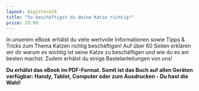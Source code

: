 ```yaml
---
layout: digistore24
title: "So beschäftigst du deine Katze richtig!"
price: 19.99
---
```

<p>In unserem eBook erh&#xE4;lst du viele wertvolle Informationen sowie Tipps &amp; Tricks zum Thema Katzen richtig besch&#xE4;ftigen! Auf &#xFC;ber 60 Seiten erkl&#xE4;ren wir dir warum es wichtig ist seine Katze zu besch&#xE4;ftigen und wie du es am besten machst. Zudem erh&#xE4;lst du einige Bastelanleitungen von uns!</p>
<p><strong>Du erh&#xE4;lst das eBook im PDF-Format. Somit ist das Buch auf allen Ger&#xE4;ten verf&#xFC;gbar: Handy, Tablet, Computer oder zum Ausdrucken - Du hast die Wahl!<br></strong></p>